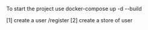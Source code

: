 To start the project use docker-compose up -d --build


[1] create a user /register
[2] create a store of user
